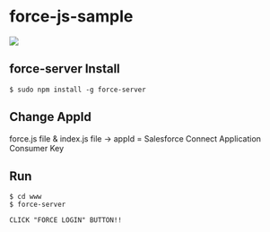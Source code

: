 # force-js-sample
<img src="http://f.st-hatena.com/images/fotolife/t/tyoshikawa1106/20160314/20160314174633.png" />

## force-server Install
```
$ sudo npm install -g force-server
```

## Change AppId
force.js file & index.js file -> appId = Salesforce Connect Application Consumer Key

## Run
```
$ cd www
$ force-server

CLICK "FORCE LOGIN" BUTTON!!
```
